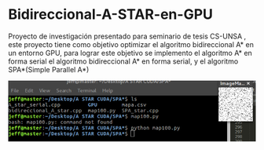 # Bidireccional-A-STAR-en-GPU
Proyecto de investigación presentado para seminario de tesis CS-UNSA , 
este proyecto tiene como objetivo optimizar el algoritmo bidireccional A*
en un entorno GPU, para lograr este objetivo se implemento el algoritmo A*
en forma serial el algoritmo bidireccional A* en forma serial, y
el algoritmo SPA*(Simple Parallel A*)

![alt text](imagenes/mapa.png)

